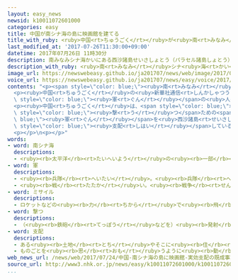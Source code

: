 ```yaml
---
layout: easy_news
newsid: k10011072601000
categories: easy
title: 中国が南シナ海の島に映画館を建てる
title_with_ruby: <ruby>中国<rt>ちゅうごく</rt></ruby>が<ruby>南<rt>みなみ</rt></ruby>シナ<ruby>海<rt>かい</rt></ruby>の<ruby>島<rt>しま</rt></ruby>に<ruby>映画館<rt>えいがかん</rt></ruby>を<ruby>建<rt>た</rt></ruby>てる
last_modified_at: '2017-07-26T11:30:00+09:00'
datetime: 2017年07月26日 11時30分
description: 南みなみシナ海かいにある西沙諸島せいさしょとう（パラセル諸島しょとう）は、中国ちゅうごくやベトナム、台湾たいわんが自分じぶんの島しまだと言いっています。
description_with_ruby: <ruby>南<rt>みなみ</rt></ruby>シナ<ruby>海<rt>かい</rt></ruby>にある<ruby>西沙諸島<rt>せいさしょとう</rt></ruby>（パラセル<ruby>諸島<rt>しょとう</rt></ruby>）は、<ruby>中国<rt>ちゅうごく</rt></ruby>やベトナム、<ruby>台湾<rt>たいわん</rt></ruby>が<ruby>自分<rt>じぶん</rt></ruby>の<ruby>島<rt>しま</rt></ruby>だと<ruby>言<rt>い</rt></ruby>っています。
image_url: https://newswebeasy.github.io/ja201707/news/web/image/2017/07/26/k10011072601000.jpg
voice_url: https://newswebeasy.github.io/ja201707/news/easy/voice/2017/07/26/k10011072601000.mp3
contents: "<p><span style=\"color: blue;\"><ruby>南<rt>みなみ</rt></ruby>シナ<ruby>海<rt>かい</rt></ruby></span>にある<ruby>西沙諸島<rt>せいさしょとう</rt></ruby>（パラセル<ruby>諸島<rt>しょとう</rt></ruby>）は、<ruby>中国<rt>ちゅうごく</rt></ruby>やベトナム、<ruby>台湾<rt>たいわん</rt></ruby>が<ruby>自分<rt>じぶん</rt></ruby>の<ruby>島<rt>しま</rt></ruby>だと<ruby>言<rt>い</rt></ruby>っています。</p>\n\
  <p><ruby>中国<rt>ちゅうごく</rt></ruby>の<ruby>新華社通信<rt>しんかしゃつうしん</rt></ruby>は、<ruby>中国<rt>ちゅうごく</rt></ruby>の<ruby>会社<rt>かいしゃ</rt></ruby>が<ruby>西沙諸島<rt>せいさしょとう</rt></ruby>にあるウッディー<ruby>島<rt>とう</rt></ruby>に<ruby>映画館<rt>えいがかん</rt></ruby>を<ruby>建<rt>た</rt></ruby>てたと<ruby>伝<rt>つた</rt></ruby>えました。<ruby>映画館<rt>えいがかん</rt></ruby>ができたお<ruby>祝<rt>いわ</rt></ruby>いの<ruby>式<rt>しき</rt></ruby>には、<span\
  \ style=\"color: blue;\"><ruby>軍<rt>ぐん</rt></ruby></span>の<ruby>人<rt>ひと</rt></ruby>など２００<ruby>人<rt>にん</rt></ruby><ruby>以上<rt>いじょう</rt></ruby>が<ruby>来<rt>き</rt></ruby>て、<ruby>映画<rt>えいが</rt></ruby>を<ruby>見<rt>み</rt></ruby>ました。この<ruby>映画館<rt>えいがかん</rt></ruby>ではこれから、<ruby>中国<rt>ちゅうごく</rt></ruby>と<ruby>同<rt>おな</rt></ruby>じ<ruby>映画<rt>えいが</rt></ruby>を<ruby>毎日<rt>まいにち</rt></ruby>、<ruby>見<rt>み</rt></ruby>ることができると<ruby>伝<rt>つた</rt></ruby>えています。</p>\n\
  <p><ruby>中国<rt>ちゅうごく</rt></ruby>は、<span style=\"color: blue;\">ミサイル</span>を<span\
  \ style=\"color: blue;\"><ruby>撃<rt>う</rt></ruby>つ</span>ための<span style=\"color:\
  \ blue;\"><ruby>軍<rt>ぐん</rt></ruby></span>を<ruby>西沙諸島<rt>せいさしょとう</rt></ruby>に<ruby>置<rt>お</rt></ruby>いています。そして、<ruby>映画館<rt>えいがかん</rt></ruby>や<ruby>図書館<rt>としょかん</rt></ruby>、<ruby>体育館<rt>たいいくかん</rt></ruby>など<ruby>生活<rt>せいかつ</rt></ruby>に<ruby>関係<rt>かんけい</rt></ruby>がある<ruby>建物<rt>たてもの</rt></ruby>も<ruby>建<rt>た</rt></ruby>てて、<ruby>中国<rt>ちゅうごく</rt></ruby>が<span\
  \ style=\"color: blue;\"><ruby>支配<rt>しはい</rt></ruby></span>していることを<ruby>外国<rt>がいこく</rt></ruby>などに<ruby>見<rt>み</rt></ruby>せようとしているようです。</p>\n\
  <p></p>\n<p></p>"
words:
- word: 南シナ海
  descriptions:
  - <ruby><rb>太平洋</rb><rt>たいへいよう</rt></ruby>の<ruby><rb>一部</rb><rt>いちぶ</rt></ruby>。<ruby><rb>中国</rb><rt>ちゅうごく</rt></ruby>・フィリピン・ボルネオ・インドシナ<ruby><rb>半島</rb><rt>はんとう</rt></ruby>などに<ruby><rb>囲</rb><rt>かこ</rt></ruby>まれた<ruby><rb>海</rb><rt>うみ</rt></ruby>。
- word: 軍
  descriptions:
  - <ruby><rb>兵隊</rb><rt>へいたい</rt></ruby>。<ruby><rb>兵隊</rb><rt>へいたい</rt></ruby>の<ruby><rb>集</rb><rt>あつ</rt></ruby>まり。
  - <ruby><rb>戦</rb><rt>たたか</rt></ruby>い。<ruby><rb>戦争</rb><rt>せんそう</rt></ruby>。
- word: ミサイル
  descriptions:
  - ロケットなどの<ruby><rb>力</rb><rt>ちから</rt></ruby>で<ruby><rb>飛</rb><rt>と</rt></ruby>び、<ruby><rb>誘導</rb><rt>ゆうどう</rt></ruby><ruby><rb>装置</rb><rt>そうち</rt></ruby>によって、<ruby><rb>目標</rb><rt>もくひょう</rt></ruby>をとらえる<ruby><rb>爆弾</rb><rt>ばくだん</rt></ruby>。<ruby><rb>誘導弾</rb><rt>ゆうどうだん</rt></ruby>。
- word: 撃つ
  descriptions:
  - （<ruby><rb>鉄砲</rb><rt>てっぽう</rt></ruby>などを）<ruby><rb>発射</rb><rt>はっしゃ</rt></ruby>する。
- word: 支配
  descriptions:
  - ある<ruby><rb>土地</rb><rt>とち</rt></ruby>やそこに<ruby><rb>住</rb><rt>す</rt></ruby>む<ruby><rb>人々</rb><rt>ひとびと</rt></ruby>を<ruby><rb>治</rb><rt>おさ</rt></ruby>めること。
  - ものごとを<ruby><rb>思</rb><rt>おも</rt></ruby>うように<ruby><rb>動</rb><rt>うご</rt></ruby>かすこと。
web_news_url: /news/web/2017/07/24/中国-南シナ海の島に映画館-実効支配の既成事実化狙いか/
source_url: http://www3.nhk.or.jp/news/easy/k10011072601000/k10011072601000.html
...
```

